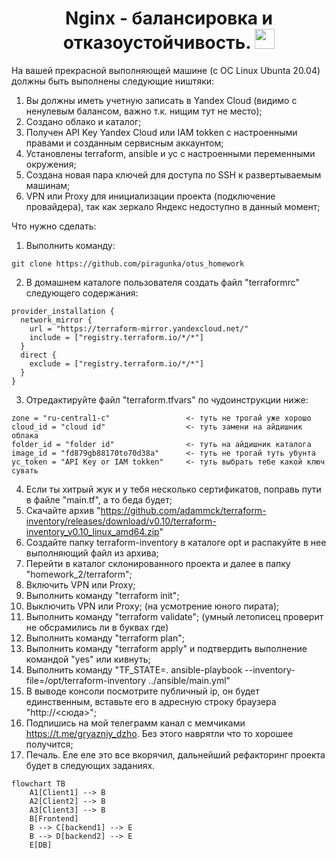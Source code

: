<h1 align="center">Nginx - балансировка и отказоустойчивость.</a> 
<img src="https://github.com/blackcater/blackcater/raw/main/images/Hi.gif" height="32"/></h1>

На вашей прекрасной выполняющей машине (с ОС Linux Ubunta 20.04) должны быть выполнены следующие ништяки:

1.   Вы должны иметь учетную записать в Yandex Cloud (видимо с ненулевым балансом, важно т.к. нищим тут не место);
2.   Создано облако и каталог;
3.   Получен API Key Yandex Cloud или IAM tokken с настроенными правами и созданным сервисным аккаунтом;
4.   Установлены terraform, ansible и yc c настроенными переменными окружения;
5.   Создана новая пара ключей для доступа по SSH к развертываемым машинам;
6.   VPN или Proxy для инициализации проекта (подключение провайдера), так как зеркало Яндекс недоступно в данный момент;

Что нужно сделать:

1.   Выполнить команду:
```
git clone https://github.com/piragunka/otus_homework
```
2.   В домашнем каталоге пользователя создать файл "terraformrc" следующего содержания:
```
provider_installation {
  network_mirror {
    url = "https://terraform-mirror.yandexcloud.net/"
    include = ["registry.terraform.io/*/*"]
  }
  direct {
    exclude = ["registry.terraform.io/*/*"]
  }
}
```
3.   Отредактируйте файл "terraform.tfvars" по чудоинструкции ниже:
```
zone = "ru-central1-c"                 <- туть не трогай уже хорошо
cloud_id = "cloud id"                  <- туть замени на айдишник облака
folder_id = "folder id"                <- туть на айдишник каталога
image_id = "fd879gb88170to70d38a"      <- туть не трогай туть убунта
yc_token = "API Key or IAM tokken"     <- туть выбрать тебе какой ключ сувать
```
4.   Если ты хитрый жук и у тебя несколько сертификатов, поправь пути в файле "main.tf", а то беда будет;
5.   Скачайте архив "https://github.com/adammck/terraform-inventory/releases/download/v0.10/terraform-inventory_v0.10_linux_amd64.zip"
6.   Создайте папку terraform-inventory в каталоге opt и распакуйте в нее выполняющий файл из архива;
7.   Перейти в каталог склонированного проекта и далее в папку "homework_2/terraform";
8.   Включить VPN или Proxy;
9.   Выполнить команду "terraform init";
10.  Выключить VPN или Proxy; (на усмотрение юного пирата);
11.  Выполнить команду "terraform validate"; (умный летописец проверит не обсрамились ли в буквах где)
12.  Выполнить команду "terraform plan";
13.  Выполнить команду "terraform apply" и подтвердить выполнение командой "yes" или кивнуть;
14.  Выполнить команду "TF_STATE=. ansible-playbook --inventory-file=/opt/terraform-inventory ../ansible/main.yml"
15.  В выводе консоли посмотрите публичный ip, он будет единственным, вставьте его в адресную строку браузера "http://<сюда>";
16.  Подпишись на мой телеграмм канал с мемчиками https://t.me/gryazniy_dzho. Без этого наврятли что то хорошее получится;
17.  Печаль. Еле еле это все вкорячил, дальнейший рефакторинг проекта будет в следующих заданиях.

```mermaid
flowchart TB
    A1[Client1] --> B
    A2[Client2] --> B 
    A3[Client3] --> B
    B[Frontend]
    B --> C[backend1] --> E
    B --> D[backend2] --> E
    E[DB]
